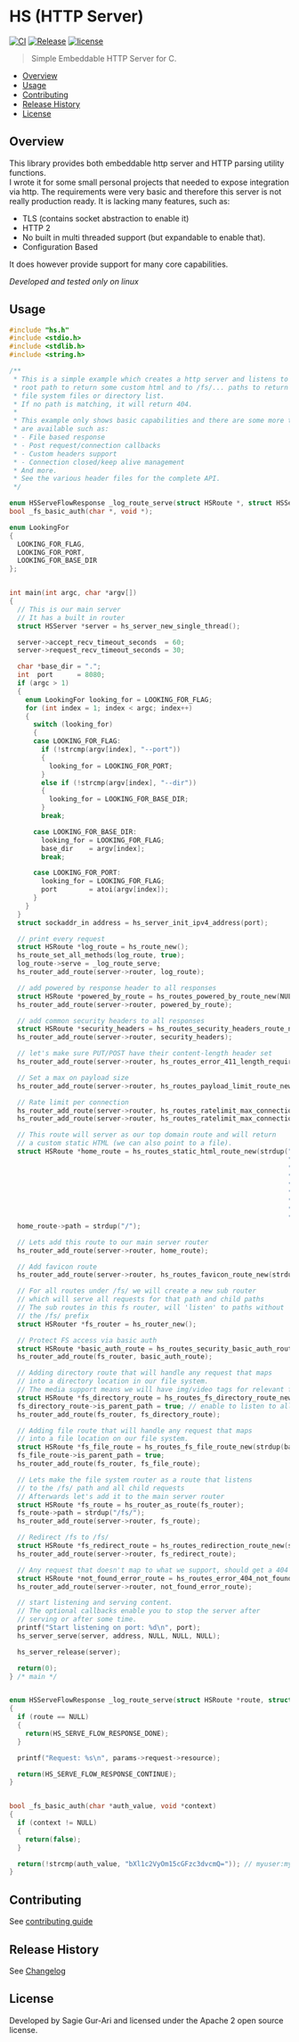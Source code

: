 # HS (HTTP Server)

[![CI](https://github.com/sagiegurari/c_hs/workflows/CI/badge.svg?branch=master)](https://github.com/sagiegurari/c_hs/actions)
[![Release](https://img.shields.io/github/v/release/sagiegurari/c_hs)](https://github.com/sagiegurari/c_hs/releases)
[![license](https://img.shields.io/github/license/sagiegurari/c_hs)](https://github.com/sagiegurari/c_hs/blob/master/LICENSE)

> Simple Embeddable HTTP Server for C.

* [Overview](#overview)
* [Usage](#usage)
* [Contributing](.github/CONTRIBUTING.md)
* [Release History](CHANGELOG.md)
* [License](#license)

<a name="overview"></a>
## Overview
This library provides both embeddable http server and HTTP parsing utility functions.<br>
I wrote it for some small personal projects that needed to expose integration via http.
The requirements were very basic and therefore this server is not really production ready.
It is lacking many features, such as:

* TLS (contains socket abstraction to enable it)
* HTTP 2
* No built in multi threaded support (but expandable to enable that).
* Configuration Based

It does however provide support for many core capabilities.

*Developed and tested only on linux*

<a name="usage"></a>
## Usage

```c
#include "hs.h"
#include <stdio.h>
#include <stdlib.h>
#include <string.h>

/**
 * This is a simple example which creates a http server and listens to
 * root path to return some custom html and to /fs/... paths to return
 * file system files or directory list.
 * If no path is matching, it will return 404.
 *
 * This example only shows basic capabilities and there are some more that
 * are available such as:
 * - File based response
 * - Post request/connection callbacks
 * - Custom headers support
 * - Connection closed/keep alive management
 * And more.
 * See the various header files for the complete API.
 */

enum HSServeFlowResponse _log_route_serve(struct HSRoute *, struct HSServeFlowParams *);
bool _fs_basic_auth(char *, void *);

enum LookingFor
{
  LOOKING_FOR_FLAG,
  LOOKING_FOR_PORT,
  LOOKING_FOR_BASE_DIR
};


int main(int argc, char *argv[])
{
  // This is our main server
  // It has a built in router
  struct HSServer *server = hs_server_new_single_thread();

  server->accept_recv_timeout_seconds  = 60;
  server->request_recv_timeout_seconds = 30;

  char *base_dir = ".";
  int  port      = 8080;
  if (argc > 1)
  {
    enum LookingFor looking_for = LOOKING_FOR_FLAG;
    for (int index = 1; index < argc; index++)
    {
      switch (looking_for)
      {
      case LOOKING_FOR_FLAG:
        if (!strcmp(argv[index], "--port"))
        {
          looking_for = LOOKING_FOR_PORT;
        }
        else if (!strcmp(argv[index], "--dir"))
        {
          looking_for = LOOKING_FOR_BASE_DIR;
        }
        break;

      case LOOKING_FOR_BASE_DIR:
        looking_for = LOOKING_FOR_FLAG;
        base_dir    = argv[index];
        break;

      case LOOKING_FOR_PORT:
        looking_for = LOOKING_FOR_FLAG;
        port        = atoi(argv[index]);
      }
    }
  }
  struct sockaddr_in address = hs_server_init_ipv4_address(port);

  // print every request
  struct HSRoute *log_route = hs_route_new();
  hs_route_set_all_methods(log_route, true);
  log_route->serve = _log_route_serve;
  hs_router_add_route(server->router, log_route);

  // add powered by response header to all responses
  struct HSRoute *powered_by_route = hs_routes_powered_by_route_new(NULL);
  hs_router_add_route(server->router, powered_by_route);

  // add common security headers to all responses
  struct HSRoute *security_headers = hs_routes_security_headers_route_new(NULL);
  hs_router_add_route(server->router, security_headers);

  // let's make sure PUT/POST have their content-length header set
  hs_router_add_route(server->router, hs_routes_error_411_length_required_route_new());

  // Set a max on payload size
  hs_router_add_route(server->router, hs_routes_payload_limit_route_new(1024 * 1024 * 2));

  // Rate limit per connection
  hs_router_add_route(server->router, hs_routes_ratelimit_max_connection_requests_route_new(10));
  hs_router_add_route(server->router, hs_routes_ratelimit_max_connection_time_route_new(60 * 5));

  // This route will server as our top domain route and will return
  // a custom static HTML (we can also point to a file).
  struct HSRoute *home_route = hs_routes_static_html_route_new(strdup("<html>\n"
                                                                      "<head>\n"
                                                                      "<title>Example Home Page</title>\n"
                                                                      "</head>\n"
                                                                      "<body>\n"
                                                                      "<h1>Welcome To The Example Home Page</h1>\n"
                                                                      "<a href=\"/fs/\">Go To File System</a>\n"
                                                                      "</body>\n"
                                                                      "</html>"));
  home_route->path = strdup("/");

  // Lets add this route to our main server router
  hs_router_add_route(server->router, home_route);

  // Add favicon route
  hs_router_add_route(server->router, hs_routes_favicon_route_new(strdup("./favicon.ico"), 1 * 365 * 24 * 60 * 60));

  // For all routes under /fs/ we will create a new sub router
  // which will serve all requests for that path and child paths
  // The sub routes in this fs router, will 'listen' to paths without
  // the /fs/ prefix
  struct HSRouter *fs_router = hs_router_new();

  // Protect FS access via basic auth
  struct HSRoute *basic_auth_route = hs_routes_security_basic_auth_route_new(strdup("My Realm"), _fs_basic_auth, NULL);
  hs_router_add_route(fs_router, basic_auth_route);

  // Adding directory route that will handle any request that maps
  // into a directory location in our file system.
  // The media support means we will have img/video tags for relevant files
  struct HSRoute *fs_directory_route = hs_routes_fs_directory_route_new_with_media_support(strdup(base_dir));
  fs_directory_route->is_parent_path = true; // enable to listen to all request sub paths
  hs_router_add_route(fs_router, fs_directory_route);

  // Adding file route that will handle any request that maps
  // into a file location on our file system.
  struct HSRoute *fs_file_route = hs_routes_fs_file_route_new(strdup(base_dir));
  fs_file_route->is_parent_path = true;
  hs_router_add_route(fs_router, fs_file_route);

  // Lets make the file system router as a route that listens
  // to the /fs/ path and all child requests
  // Afterwards let's add it to the main server router
  struct HSRoute *fs_route = hs_router_as_route(fs_router);
  fs_route->path = strdup("/fs/");
  hs_router_add_route(server->router, fs_route);

  // Redirect /fs to /fs/
  struct HSRoute *fs_redirect_route = hs_routes_redirection_route_new(strdup("/fs"), strdup("/fs/"));
  hs_router_add_route(server->router, fs_redirect_route);

  // Any request that doesn't map to what we support, should get a 404
  struct HSRoute *not_found_error_route = hs_routes_error_404_not_found_route_new();
  hs_router_add_route(server->router, not_found_error_route);

  // start listening and serving content.
  // The optional callbacks enable you to stop the server after
  // serving or after some time.
  printf("Start listening on port: %d\n", port);
  hs_server_serve(server, address, NULL, NULL, NULL);

  hs_server_release(server);

  return(0);
} /* main */


enum HSServeFlowResponse _log_route_serve(struct HSRoute *route, struct HSServeFlowParams *params)
{
  if (route == NULL)
  {
    return(HS_SERVE_FLOW_RESPONSE_DONE);
  }

  printf("Request: %s\n", params->request->resource);

  return(HS_SERVE_FLOW_RESPONSE_CONTINUE);
}


bool _fs_basic_auth(char *auth_value, void *context)
{
  if (context != NULL)
  {
    return(false);
  }

  return(!strcmp(auth_value, "bXl1c2VyOm15cGFzc3dvcmQ=")); // myuser:mypassword
}
```

## Contributing
See [contributing guide](.github/CONTRIBUTING.md)

<a name="history"></a>
## Release History

See [Changelog](CHANGELOG.md)

<a name="license"></a>
## License
Developed by Sagie Gur-Ari and licensed under the Apache 2 open source license.
